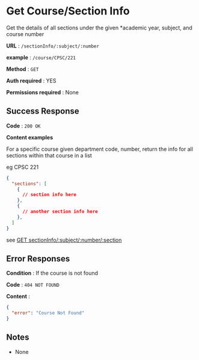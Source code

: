 # Get Course/Section Info

Get the details of all sections under the given *academic year, subject, and course number

**URL** : `/sectionInfo/:subject/:number`

**example** : `/course/CPSC/221`

**Method** : `GET`

**Auth required** : YES

**Permissions required** : None

## Success Response

**Code** : `200 OK`

**Content examples**

For a specific course given department code, number, return the info for all sections within that course in a list

eg CPSC 221

```json
{
  "sections": [
    {
      // section info here
    },
    {
      // another section info here
    },
  ]
}
```

see [GET sectionInfo/:subject/:number/:section]({subject}{number}{section}.md)

## Error Responses

**Condition** : If the course is not found

**Code** : `404 NOT FOUND`

**Content** :
```json
{
  "error": "Course Not Found"
}
```

## Notes

* None
